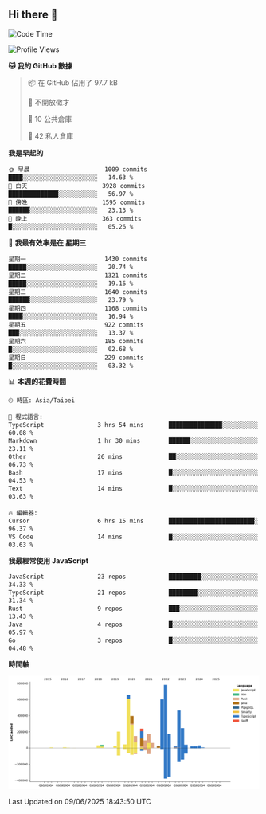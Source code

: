## Hi there 👋

<!--START_SECTION:waka-->
![Code Time](http://img.shields.io/badge/Code%20Time-334%20hrs%2051%20mins-blue)

![Profile Views](http://img.shields.io/badge/%E5%80%8B%E4%BA%BA%E9%A0%81%E9%9D%A2%E7%80%8F%E8%A6%BD%E6%AC%A1%E6%95%B8-0-blue)

**🐱 我的 GitHub 數據** 

> 📦 在 GitHub 佔用了 97.7 kB 
 > 
> 🚫 不開放徵才
 > 
> 📜 10 公共倉庫 
 > 
> 🔑 42 私人倉庫 
 > 
**我是早起的** 

```text
🌞 早晨                     1009 commits        ████░░░░░░░░░░░░░░░░░░░░░   14.63 % 
🌆 白天                     3928 commits        ██████████████░░░░░░░░░░░   56.97 % 
🌃 傍晚                     1595 commits        ██████░░░░░░░░░░░░░░░░░░░   23.13 % 
🌙 晚上                     363 commits         █░░░░░░░░░░░░░░░░░░░░░░░░   05.26 % 
```
📅 **我最有效率是在 星期三** 

```text
星期一                      1430 commits        █████░░░░░░░░░░░░░░░░░░░░   20.74 % 
星期二                      1321 commits        █████░░░░░░░░░░░░░░░░░░░░   19.16 % 
星期三                      1640 commits        ██████░░░░░░░░░░░░░░░░░░░   23.79 % 
星期四                      1168 commits        ████░░░░░░░░░░░░░░░░░░░░░   16.94 % 
星期五                      922 commits         ███░░░░░░░░░░░░░░░░░░░░░░   13.37 % 
星期六                      185 commits         █░░░░░░░░░░░░░░░░░░░░░░░░   02.68 % 
星期日                      229 commits         █░░░░░░░░░░░░░░░░░░░░░░░░   03.32 % 
```


📊 **本週的花費時間** 

```text
🕑︎ 時區: Asia/Taipei

💬 程式語言: 
TypeScript               3 hrs 54 mins       ███████████████░░░░░░░░░░   60.08 % 
Markdown                 1 hr 30 mins        ██████░░░░░░░░░░░░░░░░░░░   23.11 % 
Other                    26 mins             ██░░░░░░░░░░░░░░░░░░░░░░░   06.73 % 
Bash                     17 mins             █░░░░░░░░░░░░░░░░░░░░░░░░   04.53 % 
Text                     14 mins             █░░░░░░░░░░░░░░░░░░░░░░░░   03.63 % 

🔥 編輯器: 
Cursor                   6 hrs 15 mins       ████████████████████████░   96.37 % 
VS Code                  14 mins             █░░░░░░░░░░░░░░░░░░░░░░░░   03.63 % 
```

**我最經常使用 JavaScript** 

```text
JavaScript               23 repos            █████████░░░░░░░░░░░░░░░░   34.33 % 
TypeScript               21 repos            ████████░░░░░░░░░░░░░░░░░   31.34 % 
Rust                     9 repos             ███░░░░░░░░░░░░░░░░░░░░░░   13.43 % 
Java                     4 repos             █░░░░░░░░░░░░░░░░░░░░░░░░   05.97 % 
Go                       3 repos             █░░░░░░░░░░░░░░░░░░░░░░░░   04.48 % 
```



**時間軸**

![Lines of Code chart](https://raw.githubusercontent.com/jos61404/jos61404/main/assets/bar_graph.png)


 Last Updated on 09/06/2025 18:43:50 UTC
<!--END_SECTION:waka-->



<!--
**jos61404/jos61404** is a ✨ _special_ ✨ repository because its `README.md` (this file) appears on your GitHub profile.

Here are some ideas to get you started:

- 🔭 I’m currently working on ...
- 🌱 I’m currently learning ...
- 👯 I’m looking to collaborate on ...
- 🤔 I’m looking for help with ...
- 💬 Ask me about ...
- 📫 How to reach me: ...
- 😄 Pronouns: ...
- ⚡ Fun fact: ...
-->
